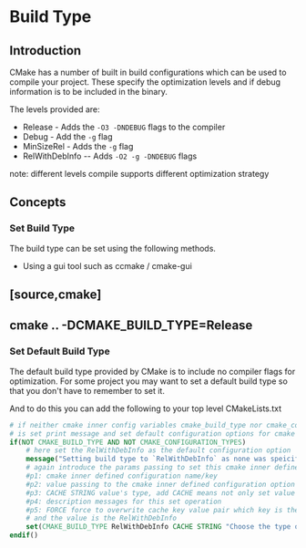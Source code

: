# Build Type 

## Introduction 
CMake has a number of built in build configurations which can be used to compile 
your project. These specify the optimization levels and if debug information is to be 
included in the binary. 

The levels provided are:
* Release - Adds the `-O3 -DNDEBUG` flags to the compiler 
* Debug - Add the `-g` flag 
* MinSizeRel - Adds the `-g` flag 
* RelWithDebInfo -- Adds `-O2 -g -DNDEBUG` flags

note: different levels compile supports different optimization strategy

## Concepts 
### Set Build Type 
The build type can be set using the following methods. 
- Using a gui tool such as ccmake / cmake-gui

[source,cmake]
----
cmake .. -DCMAKE_BUILD_TYPE=Release
----

### Set Default Build Type 
The default build type provided by CMake is to include no compiler flags for optimization.
For some project you may want to set a default build type so that you don't have to remember to set it. 

And to do this you can add the following to your top level CMakeLists.txt 

```cmake
# if neither cmake inner config variables cmake_build_type nor cmake_configuration_type 
# is set print message and set default configuration options for cmake 
if(NOT CMAKE_BUILD_TYPE AND NOT CMAKE_CONFIGURATION_TYPES)
    # here set the RelWithDebInfo as the default configuration option
    message("Setting build type to `RelWithDebInfo` as none was speicified")
    # again introduce the params passing to set this cmake inner defined function 
    #p1: cmake inner defined configuration name/key
    #p2: value passing to the cmake inner defined configuration option 
    #p3: CACHE STRING value's type, add CACHE means not only set value but cache this value 
    #p4: description messages for this set operation 
    #p5: FORCE force to overwrite cache key value pair which key is the CMAKE_BUILD_TYPE 
    # and the value is the RelWithDebInfo 
    set(CMAKE_BUILD_TYPE RelWithDebInfo CACHE STRING "Choose the type of build." FORCE)
endif()
```




